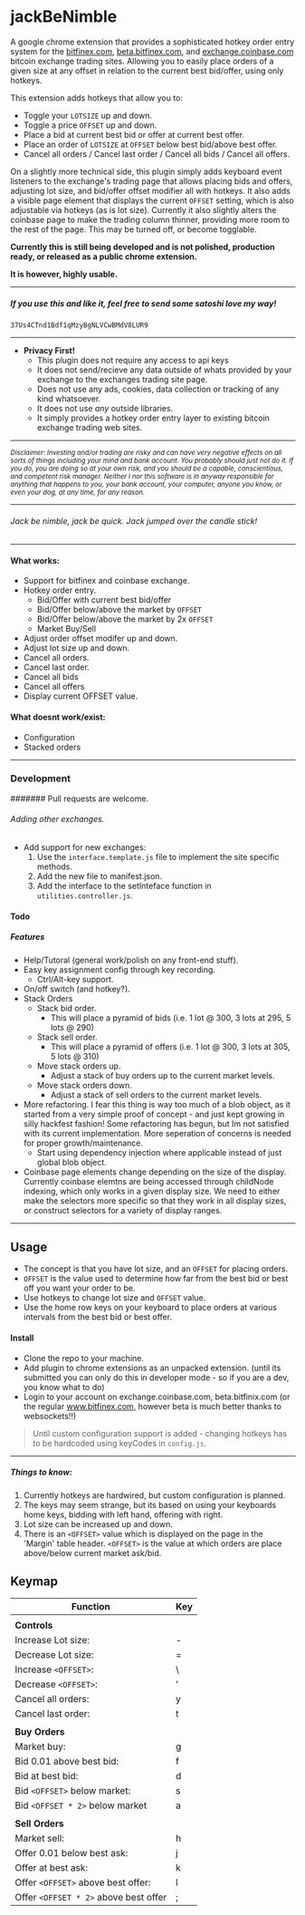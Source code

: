 # jackBeNimble

A google chrome extension that provides a sophisticated hotkey order entry system for the [bitfinex.com](http:www.bitfinex.com), [beta.bitfinex.com](http:beta.bitfinex.com), and [exchange.coinbase.com](http://exchange.coinbase.com) bitcoin exchange trading sites. Allowing you to easily place orders of a given size at any offset in relation to the current best bid/offer, using only hotkeys.

This extension adds hotkeys that allow you to:
- Toggle your `LOTSIZE` up and down.
- Toggle a price `OFFSET` up and down.
- Place a bid at current best bid or offer at current best offer.
- Place an order of `LOTSIZE` at `OFFSET` below best bid/above best offer.
- Cancel all orders / Cancel last order / Cancel all bids / Cancel all offers.

On a slightly more technical side, this plugin simply adds keyboard event listeners to the exchange's trading page that allows placing bids and offers, adjusting lot size, and bid/offer offset modifier all with hotkeys. It also adds a visible page element that displays the current `OFFSET` setting, which is also adjustable via hotkeys (as is lot size). Currently it also slightly alters the coinbase page to make the trading column thinner, providing more room to the rest of the page. This may be turned off, or become togglable.

**Currently this is still being developed and is not polished, production ready, or released as a public chrome extension.**

**It is however, highly usable.**

----------
##### If you use this and like it, feel free to send some satoshi love my way!
`37Us4CTnd1Bdf1qMzyBgNLVCwBMdV8LUR9`

-----------------------

- **Privacy First!**
  - This plugin does not require any access to api keys
  - It does not send/recieve any data outside of whats provided by your exchange to the exchanges trading site page.
  - Does not use any ads, cookies, data collection or tracking of any kind whatsoever.
  - It does not use _any_ outside libraries.
  - It simply provides a hotkey order entry layer to existing bitcoin exchange trading web sites.

----------------

<small>*Disclaimer: Investing and/or trading are risky and can have very negative effects on all sorts of things including your mind and bank account. You probably should just not do it. If you do, you are doing so at your own risk, and you should be a capable, conscientious, and competent risk manager. Neither I nor this software is in anyway responsible for anything that happens to you, your bank account, your computer, anyone you know, or even your dog,  at any time, for any reason.*</small>


----------------------
###### *Jack be nimble, jack be quick. Jack jumped over the candle stick!*
---------------


#### What works:
- Support for bitfinex and coinbase exchange.
- Hotkey order entry.
  - Bid/Offer with current best bid/offer
  - Bid/Offer below/above the market by `OFFSET`
  - Bid/Offer below/above the market by 2x `OFFSET`
  - Market Buy/Sell
- Adjust order offset modifer up and down.
- Adjust lot size up and down.
- Cancel all orders.
- Cancel last order.
- Cancel all bids
- Cancel all offers
- Display current OFFSET value.

#### What doesnt work/exist:
- Configuration
- Stacked orders

---------------------

### Development
####### Pull requests are welcome.

###### Adding other exchanges.
- Add support for new exchanges:
  1. Use the `interface.template.js` file to implement the site specific methods.
  2. Add the new file to manifest.json.
  3. Add the interface to the setInteface function in `utilities.controller.js`.


#### Todo
##### Features
- Help/Tutoral (general work/polish on any front-end stuff).
- Easy key assignment config through key recording.
  - Ctrl/Alt-key support.
- On/off switch (and hotkey?).
- Stack Orders
  - Stack bid order.
    - This will place a pyramid of bids (i.e. 1 lot @ 300, 3 lots at 295, 5 lots @ 290)
  - Stack sell order.
    - This will place a pyramid of offers (i.e. 1 lot @ 300, 3 lots at 305, 5 lots @ 310)
  - Move stack orders up.
    - Adjust a stack of buy orders up to the current market levels.
  - Move stack orders down.
    - Adjust a stack of sell orders to the current market levels.
- More refactoring. I fear this thing is way too much of a blob object, as it started from a very simple proof of concept - and just kept growing in silly hackfest fashion! Some refactoring has begun, but Im not satisfied with its current implementation. More seperation of concerns is needed for proper growth/maintenance.
  - Start using dependency injection where applicable instead of just global blob object.
- Coinbase page elements change depending on the size of the display. Currently coinbase elemtns are being accessed through childNode indexing, which only works in a given display size. We need to either make the selectors more specific so that they work in all display sizes, or construct selectors for a variety of display ranges.

-----------------

## Usage

- The concept is that you have lot size, and an `OFFSET` for placing orders.
- `OFFSET` is the value used to determine how far from the best bid or best off you want your order to be.
- Use hotkeys to change lot size and `OFFSET` value.
- Use the home row keys on your keyboard to place orders at various intervals from the best bid or best offer.


#### Install
- Clone the repo to your machine.
- Add plugin to chrome extensions as an unpacked extension. (until its submitted you can only do this in developer mode - so if you are a dev, you know what to do)
- Login to your account on exchange.coinbase.com, beta.bitfinix.com (or the regular www.bitfinex.com, however beta is much better thanks to websockets!!)

>Until custom configuration support is added - changing hotkeys has to be hardcoded using keyCodes in `config.js`.

---------
##### Things to know:
1. Currently hotkeys are hardwired, but custom configuration is planned.
2. The keys may seem strange, but its based on using your keyboards home keys, bidding with left hand, offering with right.
3. Lot size can be increased up and down.
4. There is an `<OFFSET>` value which is displayed on the page in the 'Margin' table header. `<OFFSET>` is the value at which orders are place above/below current market ask/bid.

## Keymap
| Function | Key |
| --------|----------|
|    |
| **Controls** |
| Increase Lot size: | - |
| Decrease Lot size: | = |
| Increase `<OFFSET>`: | \ |
| Decrease `<OFFSET>`: | ' |
| Cancel all orders: | y |
| Cancel last order: | t |
|    |
| **Buy Orders** |
| Market buy: | g |
| Bid 0.01 above best bid: | f |
| Bid at best bid: | d |
| Bid `<OFFSET>` below market: | s |
| Bid `<OFFSET * 2>` below market | a |
|    |
| **Sell Orders** |
| Market sell: | h |
| Offer 0.01 below best ask: | j |
| Offer at best ask: | k |
| Offer `<OFFSET>` above best offer: | l |
| Offer `<OFFSET * 2>` above best offer| ; |


